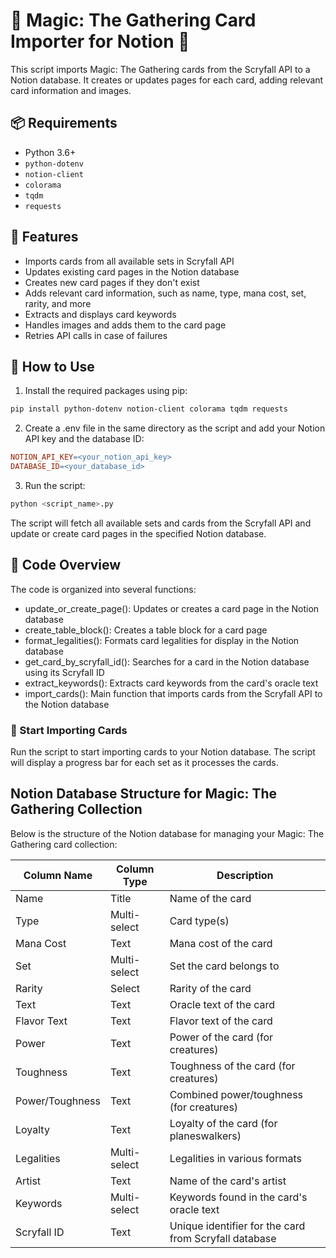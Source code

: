 # 🌟 Magic: The Gathering Card Importer for Notion 🌟

This script imports Magic: The Gathering cards from the Scryfall API to a Notion database. It creates or updates pages for each card, adding relevant card information and images. 

## 📦 Requirements

- Python 3.6+
- `python-dotenv`
- `notion-client`
- `colorama`
- `tqdm`
- `requests`

## 🎯 Features

- Imports cards from all available sets in Scryfall API
- Updates existing card pages in the Notion database
- Creates new card pages if they don't exist
- Adds relevant card information, such as name, type, mana cost, set, rarity, and more
- Extracts and displays card keywords
- Handles images and adds them to the card page
- Retries API calls in case of failures

## 📝 How to Use

1. Install the required packages using pip:

```bash
pip install python-dotenv notion-client colorama tqdm requests
```

2. Create a .env file in the same directory as the script and add your Notion API key and the database ID:

```makefile
NOTION_API_KEY=<your_notion_api_key>
DATABASE_ID=<your_database_id>
```

3. Run the script:

```bash
python <script_name>.py
```

The script will fetch all available sets and cards from the Scryfall API and update or create card pages in the specified Notion database.

## 📖 Code Overview

The code is organized into several functions:

- update_or_create_page(): Updates or creates a card page in the Notion database
- create_table_block(): Creates a table block for a card page
- format_legalities(): Formats card legalities for display in the Notion database
- get_card_by_scryfall_id(): Searches for a card in the Notion database using its Scryfall ID
- extract_keywords(): Extracts card keywords from the card's oracle text
- import_cards(): Main function that imports cards from the Scryfall API to the Notion database

### 🚀 Start Importing Cards

Run the script to start importing cards to your Notion database. The script will display a progress bar for each set as it processes the cards.

## Notion Database Structure for Magic: The Gathering Collection

Below is the structure of the Notion database for managing your Magic: The Gathering card collection:

| Column Name      | Column Type   | Description                                               |
|------------------|---------------|-----------------------------------------------------------|
| Name             | Title         | Name of the card                                          |
| Type             | Multi-select  | Card type(s)                                              |
| Mana Cost        | Text          | Mana cost of the card                                     |
| Set              | Multi-select  | Set the card belongs to                                   |
| Rarity           | Select        | Rarity of the card                                        |
| Text             | Text          | Oracle text of the card                                   |
| Flavor Text      | Text          | Flavor text of the card                                   |
| Power            | Text          | Power of the card (for creatures)                         |
| Toughness        | Text          | Toughness of the card (for creatures)                     |
| Power/Toughness  | Text          | Combined power/toughness (for creatures)                  |
| Loyalty          | Text          | Loyalty of the card (for planeswalkers)                   |
| Legalities       | Multi-select  | Legalities in various formats                             |
| Artist           | Text          | Name of the card's artist                                 |
| Keywords         | Multi-select  | Keywords found in the card's oracle text                  |
| Scryfall ID      | Text          | Unique identifier for the card from Scryfall database     |